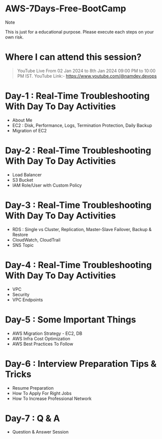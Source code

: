 # AWS-7Days-Free-BootCamp
> [!NOTE]  
> This is just for a educational purpose. Please execute each steps on your own risk.

# Where I can attend this session?
> YouTube Live From 02 Jan 2024 to 8th Jan 2024 09:00 PM to 10:00 PM IST.
> YouTube Link:- https://www.youtube.com/@namdev.devops

# Day-1 : Real-Time Troubleshooting With Day To Day Activities
 - About Me
 - EC2 : Disk, Performance, Logs, Termination Protection, Daily Backup
 - Migration of EC2 

# Day-2 : Real-Time Troubleshooting With Day To Day Activities
 - Load Balancer
 - S3 Bucket
 - IAM Role/User with Custom Policy

# Day-3 : Real-Time Troubleshooting With Day To Day Activities
 - RDS : Single vs Cluster, Replication, Master-Slave Failover, Backup & Restore
 - CloudWatch, CloudTrail
 - SNS Topic

# Day-4 : Real-Time Troubleshooting With Day To Day Activities
 - VPC
 - Security
 - VPC Endpoints

# Day-5 : Some Important Things
 - AWS Migration Strategy - EC2, DB
 - AWS Infra Cost Optimization
 - AWS Best Practices To Follow

# Day-6 : Interview Preparation Tips & Tricks
 - Resume Preparation
 - How To Apply For Right Jobs
 - How To Increase Professional Network

# Day-7 : Q & A
 - Question & Answer Session

